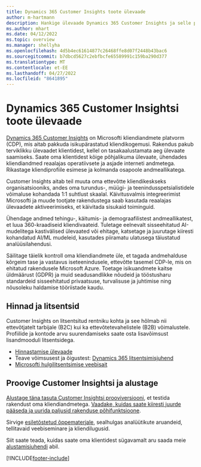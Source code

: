 ```yaml
---
title: Dynamics 365 Customer Insights toote ülevaade
author: m-hartmann
description: Hankige ülevaade Dynamics 365 Customer Insights ja selle põhifunktsioonid.
ms.author: mhart
ms.date: 04/12/2022
ms.topic: overview
ms.manager: shellyha
ms.openlocfilehash: 4d5b4ec61614877c26468ffe8d07f2448b43bac6
ms.sourcegitcommit: b7dbcd5627c2ebfbcfe65589991c159ba290d377
ms.translationtype: MT
ms.contentlocale: et-EE
ms.lasthandoff: 04/27/2022
ms.locfileid: "8641895"
---
```

# <a name="product-overview-for-dynamics-365-customer-insights"></a>Dynamics 365 Customer Insightsi toote ülevaade

[Dynamics 365 Customer Insights](https://dynamics.microsoft.com/ai/customer-insights/) on Microsofti kliendiandmete platvorm (CDP), mis aitab pakkuda isikupärastatud kliendikogemusi. Rakendus pakub terviklikku ülevaadet klientidest, kellel on tasakaalustamata aeg ülevaate saamiseks. Saate oma klientidest kõige põhjalikuma ülevaate, ühendades kliendiandmed reaalajas operatiivsete ja asjade interneti andmetega. Rikastage kliendiprofiile esimese ja kolmanda osapoole andmeallikatega. 

Customer Insights aitab teil muuta oma ettevõtte kliendikeskseks organisatsiooniks, andes oma turundus-, müügi- ja teenindusspetsialistidele võimaluse kohandada 1:1 suhtlust skaalal. Käivitusvalmis integreerimist Microsofti ja muude tootjate rakendustega saab kasutada reaalajas ülevaadete aktiveerimiseks, et käivitada sisukaid toiminguid.
 
Ühendage andmed tehingu-, käitumis- ja demograafilistest andmeallikatest, et luua 360-kraadiseid kliendivaateid. Tuletage eelnevalt sisseehitatud AI-mudelitega kastivälised ülevaated või ehitage, katsetage ja juurutage kiiresti kohandatud AI/ML mudeleid, kasutades piiramatu ulatusega täiustatud analüüsilahendusi.

Säilitage täielik kontroll oma kliendiandmete üle, et tagada andmehalduse kõrgeim tase ja vastavus iseteenindusele, ettevõtte tasemel CDP-le, mis on ehitatud rakendusele Microsoft Azure. Toetage isikuandmete kaitse üldmäärust (GDPR) ja muid seadusandlikke nõudeid ja tööstusharu standardeid sisseehitatud privaatsuse, turvalisuse ja juhtimise ning nõusoleku haldamise tööriistade kaudu.

## <a name="pricing-and-licensing"></a>Hinnad ja litsentsid
Customer Insights on litsentsitud rentniku kohta ja see hõlmab nii ettevõtjatelt tarbijale (B2C) kui ka ettevõtetevahelistele (B2B) võimalustele. Profiilide ja kontode arvu suurendamiseks saate osta lisavõimsust lisandmooduli litsentsidega.

- [Hinnastamise ülevaade](https://dynamics.microsoft.com/ai/customer-insights/pricing/)
- Teave võimsusest ja õigustest: [Dynamics 365 litsentsimisjuhend](https://go.microsoft.com/fwlink/?LinkId=866544)
- [Microsofti hulgilitsentsimise veebisait](https://www.microsoft.com/licensing/how-to-buy/how-to-buy)

## <a name="try-customer-insights-and-get-started"></a>Proovige Customer Insightsi ja alustage

[Alustage täna tasuta Customer Insightsi prooviversiooni](https://signup.microsoft.com/create-account/signup?SKU=036c2481-aa8a-47cd-ab43-324f0c157c2d&ali=1&RU=https:%2F%2Fhome.ci.ai.dynamics.com%2Fstart%2Ftrial&products=036c2481-aa8a-47cd-ab43-324f0c157c2d), et testida rakendust oma kliendiandmetega. [Vaadake, kuidas saate kiiresti juurde pääseda ja uurida paljusid rakenduse põhifunktsioone](trial-signup.md). 

Sirvige [esiletõstetud õppematerjale](https://dynamics.microsoft.com/ai/customer-insights/resources/), sealhulgas analüütikute aruandeid, tellitavaid veebiseminare ja kliendilugusid.

Siit saate teada, kuidas saate oma klientidest sügavamalt aru saada meie [alustamisjuhendi](get-started.md) abil.

[!INCLUDE[footer-include](includes/footer-banner.md)]
